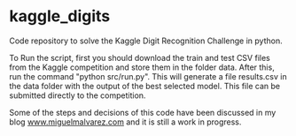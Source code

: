 # kaggle_digits
Code repository to solve the Kaggle Digit Recognition Challenge in python. 

To Run the script, first you should download the train and test CSV files from the Kaggle competition and store them in the folder data. After this, run the command "python src/run.py". This will generate a file results.csv in the data folder with the output of the best selected model. This file can be submitted directly to the competition.

Some of the steps and decisions of this code have been discussed in my blog www.miguelmalvarez.com and it is still a work in progress.
